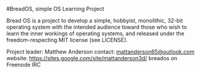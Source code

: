 #BreadOS, simple OS Learning Project

Bread OS is a project to develop a simple, hobbyist, monolithic, 32-bit
operating system with the intended audience toward those who wish to learn the
inner workings of operating systems, and released under the freedom-respecting
MIT license (see LICENSE).

Project leader: Matthew Anderson
contact: mattanderson65@outlook.com
website: https://sites.google.com/site/mattanderson3d/
breados on Freenode IRC
